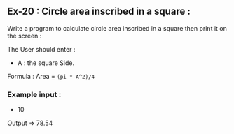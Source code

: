 ## Ex-20 : Circle area inscribed in a square :  
Write a program to calculate circle area inscribed in a square then print it on the screen :  

The User should enter : 
- A : the square Side.

Formula : Area = `(pi * A^2)/4`  
### Example input :  
- 10   
 
Output => 78.54